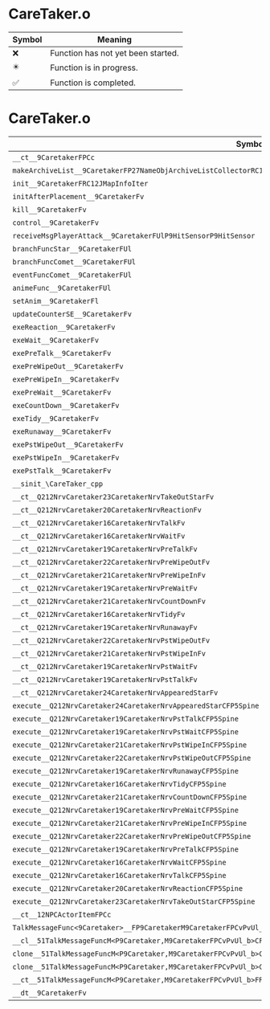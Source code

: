 # CareTaker.o
| Symbol | Meaning 
| ------------- | ------------- 
| :x: | Function has not yet been started. 
| :eight_pointed_black_star: | Function is in progress. 
| :white_check_mark: | Function is completed. 


# CareTaker.o
| Symbol | Decompiled? |
| ------------- | ------------- |
| `__ct__9CaretakerFPCc` | :x: |
| `makeArchiveList__9CaretakerFP27NameObjArchiveListCollectorRC12JMapInfoIter` | :x: |
| `init__9CaretakerFRC12JMapInfoIter` | :x: |
| `initAfterPlacement__9CaretakerFv` | :x: |
| `kill__9CaretakerFv` | :x: |
| `control__9CaretakerFv` | :x: |
| `receiveMsgPlayerAttack__9CaretakerFUlP9HitSensorP9HitSensor` | :x: |
| `branchFuncStar__9CaretakerFUl` | :x: |
| `branchFuncComet__9CaretakerFUl` | :x: |
| `eventFuncComet__9CaretakerFUl` | :x: |
| `animeFunc__9CaretakerFUl` | :x: |
| `setAnim__9CaretakerFl` | :x: |
| `updateCounterSE__9CaretakerFv` | :x: |
| `exeReaction__9CaretakerFv` | :x: |
| `exeWait__9CaretakerFv` | :x: |
| `exePreTalk__9CaretakerFv` | :x: |
| `exePreWipeOut__9CaretakerFv` | :x: |
| `exePreWipeIn__9CaretakerFv` | :x: |
| `exePreWait__9CaretakerFv` | :x: |
| `exeCountDown__9CaretakerFv` | :x: |
| `exeTidy__9CaretakerFv` | :x: |
| `exeRunaway__9CaretakerFv` | :x: |
| `exePstWipeOut__9CaretakerFv` | :x: |
| `exePstWipeIn__9CaretakerFv` | :x: |
| `exePstTalk__9CaretakerFv` | :x: |
| `__sinit_\CareTaker_cpp` | :x: |
| `__ct__Q212NrvCaretaker23CaretakerNrvTakeOutStarFv` | :x: |
| `__ct__Q212NrvCaretaker20CaretakerNrvReactionFv` | :x: |
| `__ct__Q212NrvCaretaker16CaretakerNrvTalkFv` | :x: |
| `__ct__Q212NrvCaretaker16CaretakerNrvWaitFv` | :x: |
| `__ct__Q212NrvCaretaker19CaretakerNrvPreTalkFv` | :x: |
| `__ct__Q212NrvCaretaker22CaretakerNrvPreWipeOutFv` | :x: |
| `__ct__Q212NrvCaretaker21CaretakerNrvPreWipeInFv` | :x: |
| `__ct__Q212NrvCaretaker19CaretakerNrvPreWaitFv` | :x: |
| `__ct__Q212NrvCaretaker21CaretakerNrvCountDownFv` | :x: |
| `__ct__Q212NrvCaretaker16CaretakerNrvTidyFv` | :x: |
| `__ct__Q212NrvCaretaker19CaretakerNrvRunawayFv` | :x: |
| `__ct__Q212NrvCaretaker22CaretakerNrvPstWipeOutFv` | :x: |
| `__ct__Q212NrvCaretaker21CaretakerNrvPstWipeInFv` | :x: |
| `__ct__Q212NrvCaretaker19CaretakerNrvPstWaitFv` | :x: |
| `__ct__Q212NrvCaretaker19CaretakerNrvPstTalkFv` | :x: |
| `__ct__Q212NrvCaretaker24CaretakerNrvAppearedStarFv` | :x: |
| `execute__Q212NrvCaretaker24CaretakerNrvAppearedStarCFP5Spine` | :x: |
| `execute__Q212NrvCaretaker19CaretakerNrvPstTalkCFP5Spine` | :x: |
| `execute__Q212NrvCaretaker19CaretakerNrvPstWaitCFP5Spine` | :x: |
| `execute__Q212NrvCaretaker21CaretakerNrvPstWipeInCFP5Spine` | :x: |
| `execute__Q212NrvCaretaker22CaretakerNrvPstWipeOutCFP5Spine` | :x: |
| `execute__Q212NrvCaretaker19CaretakerNrvRunawayCFP5Spine` | :x: |
| `execute__Q212NrvCaretaker16CaretakerNrvTidyCFP5Spine` | :x: |
| `execute__Q212NrvCaretaker21CaretakerNrvCountDownCFP5Spine` | :x: |
| `execute__Q212NrvCaretaker19CaretakerNrvPreWaitCFP5Spine` | :x: |
| `execute__Q212NrvCaretaker21CaretakerNrvPreWipeInCFP5Spine` | :x: |
| `execute__Q212NrvCaretaker22CaretakerNrvPreWipeOutCFP5Spine` | :x: |
| `execute__Q212NrvCaretaker19CaretakerNrvPreTalkCFP5Spine` | :x: |
| `execute__Q212NrvCaretaker16CaretakerNrvWaitCFP5Spine` | :x: |
| `execute__Q212NrvCaretaker16CaretakerNrvTalkCFP5Spine` | :x: |
| `execute__Q212NrvCaretaker20CaretakerNrvReactionCFP5Spine` | :x: |
| `execute__Q212NrvCaretaker23CaretakerNrvTakeOutStarCFP5Spine` | :x: |
| `__ct__12NPCActorItemFPCc` | :x: |
| `TalkMessageFunc<9Caretaker>__FP9CaretakerM9CaretakerFPCvPvUl_b_51TalkMessageFuncM<P9Caretaker,M9CaretakerFPCvPvUl_b>` | :x: |
| `__cl__51TalkMessageFuncM<P9Caretaker,M9CaretakerFPCvPvUl_b>CFUl` | :x: |
| `clone__51TalkMessageFuncM<P9Caretaker,M9CaretakerFPCvPvUl_b>CFv` | :x: |
| `clone__51TalkMessageFuncM<P9Caretaker,M9CaretakerFPCvPvUl_b>CFP7JKRHeap` | :x: |
| `__ct__51TalkMessageFuncM<P9Caretaker,M9CaretakerFPCvPvUl_b>FRC51TalkMessageFuncM<P9Caretaker,M9CaretakerFPCvPvUl_b>` | :x: |
| `__dt__9CaretakerFv` | :x: |
